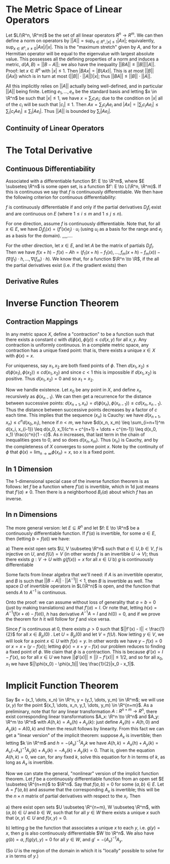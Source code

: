 # The Metric Space of Linear Operators
Let $L(\R^n, \R^m)$ be the set of all linear operators $R^n \to R^m$. We can then define a norm on operators by $||A|| = \sup_{x \in R^n, |x| \leq 1} |Ax|$; equivalently, $\sup_{x \in R^n, x \neq 0} |Ax|/|x|$. This is the "maximum stretch" given by $A$, and for a Hermitian operator will be equal to the eigenvalue with largest absolute value. This possesses all the defining properties of a norm and induces a metric, $d(A, B) = ||B - A||$; we also have the inequality $||BA|| \leq ||B||||A||$. Proof: let $x \in R^n$ with $|x| \leq 1$. Then $|BAx| = |B(Ax)|$. This is at most $||B||(|Ax|)$ which is in turn at most $(||B|| \cdot ||A||)|x|$; thus $||BA|| \leq ||B|| \cdot ||A||$. 

All this implicitly relies on $||A||$ actually being well-defined, and in particular $||A||$ being finite. Letting $e_1, \dots, e_n$ be the standard basis and letting $x \in \R^n$ be such that $|x| \leq 1$, we have $x = \sum_i c_ie_i$; due to the condition on $|x|$ all of the $c_i$ will be such that $|c_i| \leq 1$. Then $Ax = \sum_i c_iAe_i$ and $|Ax| = |\sum_i c_iAe_i| \leq \sum_i |c_iAe_i| \leq \sum_i |Ae_i|$. Thus $||A||$ is bounded by $\sum_i |Ae_i|$. 

## Continuity of Linear Operators

# The Total Derivative

## Continuous Differentiability
Associated with a differentiable function $f: E \to \R^m$, where $E \subseteq \R^n$ is some open set, is a function $f': E \to L(\R^n, \R^m)$. If this is continuous we say that $f$ is continuously differentiable. We then have the following criterion for continuous differentiability:

$f$ is continuously differentiable if and only if the partial derivatives $D_jf_i$ exist and are continuous on $E$ (where $1 \leq i \leq m$ and $1 \leq j \leq n$). 

For one direction, assume $f$ is continuously differentiable. Note that, for all $x \in E$, we have $D_jf_i(x) = (f'(x)e_j) \cdot u_i$ (using $u_i$ as a basis for the range and $e_j$ as a basis for the domain). ,,,,....

For the other direction, let $x \in E$, and let $A$ be the matrix of partials $D_jf_i$. Then we have $f(x + h) - f(x) - Ah = (f_1(x + h) - f_1(x), \dots, f_m(x+h) - f_m(x)) - (\nabla(f_1) \cdot h, \dots, \nabla(f_m) \cdot h)$. We know that, for a function $\R^n \to \R$, if the all the partial derivatives exist (i.e. if the gradient exists) then 

## Derivative Rules


# Inverse Function Theorem
## Contraction Mappings
In any metric space $X$, define a "contraction" to be a function such that there exists a constant $c$ with $d(\phi(x), \phi(y)) \leq cd(x, y)$ for all $x, y$. Any contraction is uniformly continuous. In a complete metric space, any contraction has a unique fixed point: that is, there exists a unique $x \in X$ with $\phi(x) = x$. 

For uniqueness, say $x_1, x_2$ are both fixed points of $\phi$. Then $d(x_1, x_2) \leq d(\phi(x_1), \phi(x_2)) \leq cd(x_1, x_2)$ and since $c < 1$ this is impossible if $d(x_1, x_2)$ is positive. Thus $d(x_1, x_2) = 0$ and so $x_1 = x_2$. 

Now we handle existence. Let $x_0$ be any point in $X$, and define $x_n$ recursively as $\phi(x_{n-1})$. We can then get a recurrence for the distance between successive points: $d(x_{n+1}, x_n) = d(\phi(x_n), \phi(x_{n-1})) \leq cd(x_n, x_{n-1})$. Thus the distance between successive points decreases by a factor of $c$ each time. This implies that the sequence $(x_n)$ is Cauchy: we have $d(x_{n+1}, x_n) \leq c^n d(x_0, x_1)$, hence if $n < m$, we have $d(x_n, x_m) \leq \sum_{i=n+1}^m d(x_i, x_{i-1}) \leq d(x_0, x_1)(c^n + c^{n+1} + \dots + c^{m-1}) \leq d(x_0, x_1) \frac{c^n}{1 - c}$. As $n$ increases, that last term in the chain of inequalities goes to $0$, and so does $d(x_n, x_m)$. Thus $(x_n)$ is Cauchy, and by the completeness of $X$ converges to some point $x$. Note by the continuity of $\phi$ that $\phi(x) = \lim_{n \to \infty} \phi(x_n) = x$, so $x$ is a fixed point. 

## In 1 Dimension
The 1-dimensional special case of the inverse function theorem is as follows: let $f$ be a function where $f'(a)$ is invertible, which in 1d just means that $f'(a) \neq 0$. Then there is a neighborhood $B_r(a)$ about which $f$ has an inverse.
## In n Dimensions
The more general version: let $E \subseteq R^n$ and let $f: E \to \R^n$ be a continuously differentiable function. If $f'(a)$ is invertible, for some $a \in E$, then (letting $b = f(a)$) we have:

a) There exist open sets $U, V \subseteq \R^n$ such that $a \in U, b \in V$, $f$ is injective on $U$, and $f(U) = V$ (in other words $f$ is an invertible $U \to V$); thus there exists $g: V \to U$ with $g(f(x)) = x$ for all $x \in U$ 
b) $g$ is continuously differentiable 

Some facts from linear algebra that we'll need: if $A$ is an invertible operator, and $B$ is such that $||B - A|| \cdot ||A^{-1}|| < 1$, then $B$ is invertible as well. The space $\Omega$ of invertible operators in $L(\R^n)$ is open, and the function that sends $A$ to $A^{-1}$ is continuous. 

Onto the proof: we can assume without loss of generality that $a = b = 0$ (just by making translations) and that $f'(a) = I$. Or note that, letting $h(x) = A^{-1}(f(x + a) - f(a))$, $h$ has derivative $A^{-1}A = I$ and $h(0) = 0$, and if we prove the theorem for $h$ it will follow for $f$ and vice versa. 

Since $f'$ is continuous at $0$, there exists $\rho > 0$ such that $||f'(x) - I|| < \frac{1}{2}$ for all $x \in B_\rho(0)$ . Let $U = B_\rho(0)$ and let $V = f(U)$. Now letting $y \in V$, we will look for a point $x \in U$ with $f(x) = y$. In other words we have $y - f(x) = 0$ or $x = x + (y - f(x))$; letting $\phi(x) = x + y - f(x)$ our problem reduces to finding a fixed point of $\phi$. We claim that $\phi$ is a contraction. This is because $\phi'(x) = I - f'(x)$, so for all $x \in U$ we have $||\phi'(x)|| \leq ||I - f'(x)|| \leq 1/2$, and so for all $x_0, x_1$ we have $||\phi(x_0) - \phi(x_1)|| \leq \frac{1}{2}|x_0 - x_1|$. 

# Implicit Function Theorem
Say $x = (x_1, \dots, x_n) \in \R^n, y = (y_1, \dots, y_m) \in \R^m$; we will use $(x, y)$ for the point $(x_1, \dots, x_n, y_1, \dots, y_m) \in \R^{n+m}$. As a preliminary, note that for any linear transformation $A: R^{n+m} \to R^n$, there exist corresponding linear transformations $A_x: \R^n \to \R^n$ and $A_y: \R^m \to \R^n$ with $A(h, k) = A_x(h) + A_y(k)$: just define $A_x(h) = A(h, 0)$ and $A_y(k) = A(0, k)$ and then the result follows by linearity. From this fact we can get a "linear version" of the implicit theorem: suppose $A_x$ is invertible; then letting $k \in \R^m$ and $h = -(A_x)^{-1}A_yk$ we have $A(h, k) = A_x(h) + A_y(k) = A_x(-A_x)^{-1}A_y(k) + A_y(k) = -A_y(k) + A_y(k) = 0$. That is, given the equation $A(h, k) = 0$, we can, for any fixed $k$, solve this equation for $h$ in terms of $k$, as long as $A_x$ is invertible. 

Now we can state the general, "nonlinear" version of the implicit function theorem. Let $f$ be a continuously differentiable function from an open set $E \subseteq \R^{n+m}$ to $\R^n$. Say that $f(a, b) = 0$ for some $(a, b) \in E$. Let $A = f'(a, b)$ and assume that the corresponding $A_x$ is invertible; this will be the $n \times n$ matrix of partial derivatives with respect to the $x_i$. Then 

a) there exist open sets $U \subseteq \R^{n+m}, W \subseteq \R^m$, with $(a, b) \in U$ and $b \in W$, such that for all $y \in W$ there exists a unique $x$ such that $(x, y) \in U$ and $f(x, y) = 0$. 

b) letting $g$ be the function that associates a unique $x$ to each $y$, i.e. $g(y) = x$, then $g$ is also continuously differentiable $W \to \R^n$. We also have $g(b) = a$, $f(g(y), y) = 0$ for all $y \in W$, and $g' = -(A_x)^{-1}A_y$. 

(So $U$ is the region of the domain in which it is "locally" possible to solve for $x$ in terms of $y$.)